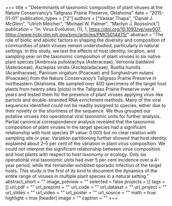 +++
title = "Determinants of taxonomic composition of plant viruses at the Nature Conservancy’s Tallgrass Prairie Preserve, Oklahoma"
date = "2015-01-01"
publication_types = ["2"]
authors = ["Vaskar Thapa", "Daniel J. McGlinn", "Ulrich Melcher", "Michael W. Palmer", "Marilyn J. Roossinck"]
publication = "In: Virus Evolution, (1), 1, https://doi.org/10.1093/ve/vev007, https://www.ncbi.nlm.nih.gov/pmc/articles/PMC5014475/"
abstract = "The role of biotic and abiotic factors in shaping the diversity and composition of communities of plant viruses remain understudied, particularly in natural settings. In this study, we test the effects of host identity, location, and sampling year on the taxonomic composition of plant viruses in six native plant species [Ambrosia psilostachya (Asteraceae), Vernonia baldwinii (Asteraceae), Asclepias viridis (Asclepiadaceae), Ruellia humilis (Acanthaceae), Panicum virgatum (Poaceae) and Sorghastrum nutans (Poaceae)] from the Nature Conservancy’s Tallgrass Prairie Preserve in northeastern Oklahoma. We sampled over 400 specimens of the target host plants from twenty sites (plots) in the Tallgrass Prairie Preserve over 4 years and tested them for the presence of plant viruses applying virus-like particle and double-stranded RNA enrichment methods. Many of the viral sequences identified could not be readily assigned to species, either due to their novelty or the shortness of the sequence. We thus grouped our putative viruses into operational viral taxonomic units for further analysis. Partial canonical correspondence analysis revealed that the taxonomic composition of plant viruses in the target species had a significant relationship with host species (P value: 0.001) but no clear relation with sampling site or year. Variation partitioning further showed that host identity explained about 2–5 per cent of the variation in plant virus composition. We could not interpret the significant relationship between virus composition and host plants with respect to host taxonomy or ecology. Only six operational viral taxonomic units had over 5 per cent incidence over a 4-year period, while the remainder exhibited sporadic infection of the target hosts. This study is the first of its kind to document the dynamics of the entire range of viruses in multiple plant species in a natural setting."
abstract_short = ""
image_preview = ""
selected = false
projects = []
tags = []
url_pdf = ""
url_preprint = ""
url_code = ""
url_dataset = ""
url_project = ""
url_slides = ""
url_video = ""
url_poster = ""
url_source = ""
math = true
highlight = true
[header]
image = ""
caption = ""
+++
